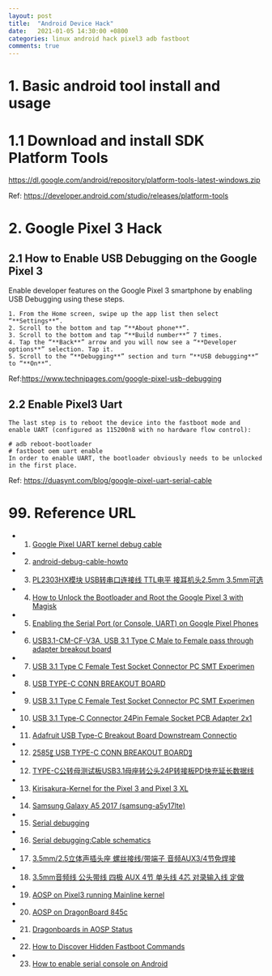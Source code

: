 ```yaml
---
layout: post
title:  "Android Device Hack"
date:   2021-01-05 14:30:00 +0800
categories: linux android hack pixel3 adb fastboot
comments: true
---
```


# 1. Basic android tool install and usage

# 1.1 Download and install SDK Platform Tools

https://dl.google.com/android/repository/platform-tools-latest-windows.zip

Ref: https://developer.android.com/studio/releases/platform-tools



# 2. Google Pixel 3 Hack

## 2.1 How to Enable USB Debugging on the Google Pixel 3

Enable developer features on the Google Pixel 3 smartphone by enabling USB Debugging using these steps.

```
1. From the Home screen, swipe up the app list then select “**Settings**“.
2. Scroll to the bottom and tap “**About phone**“.
3. Scroll to the bottom and tap “**Build number**” 7 times.
4. Tap the “**Back**” arrow and you will now see a “**Developer options**” selection. Tap it.
5. Scroll to the “**Debugging**” section and turn “**USB debugging**” to “**On**“.
```

Ref:https://www.technipages.com/google-pixel-usb-debugging

## 2.2 Enable Pixel3 Uart

```
The last step is to reboot the device into the fastboot mode and enable UART (configured as 115200n8 with no hardware flow control):

# adb reboot-bootloader
# fastboot oem uart enable
In order to enable UART, the bootloader obviously needs to be unlocked in the first place.
```

Ref: https://duasynt.com/blog/google-pixel-uart-serial-cable



# 99. Reference URL

* 1) [Google Pixel UART kernel debug cable](https://duasynt.com/blog/google-pixel-uart-serial-cable)
* 2) [android-debug-cable-howto](https://github.com/Peter-Easton/android-debug-cable-howto)
* 3) [PL2303HX模块 USB转串口连接线 TTL电平 接耳机头2.5mm 3.5mm可选](https://item.taobao.com/item.htm?spm=a230r.1.14.23.428f64831Qjo2s&id=40811507033&ns=1&abbucket=10#detail)
* 4) [How to Unlock the Bootloader and Root the Google Pixel 3 with Magisk](https://www.xda-developers.com/google-pixel-3-unlock-bootloader-root-magisk/)
* 5) [Enabling the Serial Port (or Console, UART) on Google Pixel Phones](https://blog.bacon.dev/2020/10/enabling-serial-port-or-console-uart-on.html)
* 6) [USB3.1-CM-CF-V3A, USB 3.1 Type C Male to Female pass through adapter breakout board](https://elabbay.myshopify.com/products/usb3-1-cm-cf-v1a-usb3-1-type-c-male-to-female-pass-through-breakout-board?variant=45423178947)
* 7) [USB 3.1 Type C Female Test Socket Connector PC SMT Experimen](https://item.taobao.com/item.htm?spm=a230r.1.14.230.6f447485d1LOlU&id=635443682877&ns=1&abbucket=10#detail)
* 8) [USB TYPE-C CONN BREAKOUT BOARD](https://detail.tmall.com/item.htm?spm=a230r.1.14.71.918d3519waLs4i&id=629360226887&ns=1&abbucket=10)
* 9) [USB 3.1 Type C Female Test Socket Connector PC SMT Experimen](https://item.taobao.com/item.htm?spm=a230r.1.14.188.6f4474855V6Kls&id=635013437627&ns=1&abbucket=10#detail)
* 10) [USB 3.1 Type-C Connector 24Pin Female Socket PCB Adapter 2x1](https://detail.tmall.com/item.htm?spm=a230r.1.14.126.6f4474855V6Kls&id=633740035622&ns=1&abbucket=10)
* 11) [Adafruit USB Type-C Breakout Board Downstream Connectio](https://item.taobao.com/item.htm?spm=a230r.1.14.36.4b4064ee1iJoxD&id=633762616631&ns=1&abbucket=10#detail)
* 12) [2585〖 USB TYPE-C CONN BREAKOUT BOARD〗](https://detail.tmall.com/item.htm?spm=a230r.1.14.18.9da55feblAXe1s&id=625991863304&ns=1&abbucket=16)
* 12) [TYPE-C公转母测试板USB3.1母座转公头24P转接板PD快充延长数据线](https://item.taobao.com/item.htm?id=610030610901&ali_refid=a3_430582_1006:1242300083:N:kPEiXZhAHVHoMu3qupU0%2BY3seHOR9t8y:1cff6ab3155c5af532d91ad14f94dbf4&ali_trackid=1_1cff6ab3155c5af532d91ad14f94dbf4&spm=a230r.1.14.11#detail)
* 13) [Kirisakura-Kernel for the Pixel 3 and Pixel 3 XL](https://forum.xda-developers.com/t/kernel-05-01-2021-4-9-249-kirisakura_r-3-0-4-for-pixel-3-xl-aka-bluecross.3864563/)
* 14) [Samsung Galaxy A5 2017 (samsung-a5y17lte)](https://wiki.postmarketos.org/wiki/Samsung_Galaxy_A5_2017_(samsung-a5y17lte)#UART_cable)
* 15) [Serial debugging](https://wiki.postmarketos.org/wiki/Serial_debugging#Suzy-Q_debug_cable)
* 16) [Serial debugging:Cable schematics](https://wiki.postmarketos.org/wiki/Serial_debugging:Cable_schematics)
* 17) [3.5mm/2.5立体声插头座 螺丝接线/带端子 音频AUX3/4节免焊接](https://detail.tmall.com/item.htm?spm=a230r.1.14.16.671866aejmteN5&id=537030032133&cm_id=140105335569ed55e27b&abbucket=12&skuId=3205663970834)
* 18) [3.5mm音频线 公头带线 四极 AUX 4节 单头线 4芯 对录输入线 定做](https://item.taobao.com/item.htm?spm=a230r.1.14.83.671866aejmteN5&id=604628628278&ns=1&abbucket=12#detail)
* 19) [AOSP on Pixel3 running Mainline kernel](https://wiki.linaro.org/AOSP/blueline)
* 20) [AOSP on DragonBoard 845c](https://wiki.linaro.org/AOSP/db845c)
* 21) [Dragonboards in AOSP Status](https://docs.google.com/document/d/1df0pDOFCjvmJnylLpnD3GlIBV7BISY68Exc_I_kZMgg/edit#)
* 22) [How to Discover Hidden Fastboot Commands](https://www.xda-developers.com/how-to-discover-hidden-fastboot-commands/)
* 23) [How to enable serial console on Android](http://bootloader.wikidot.com/linux:android:serial)


